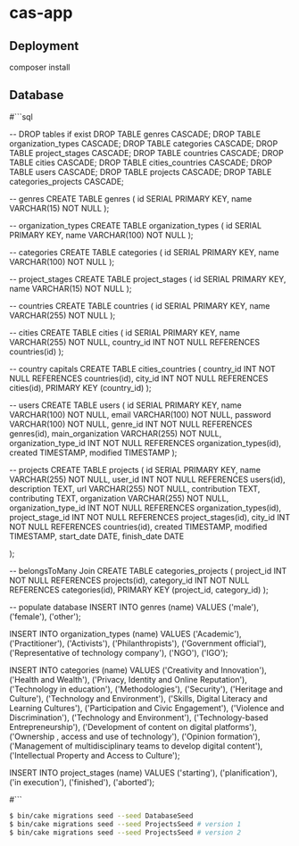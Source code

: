 # cas-app


## Deployment

composer install


## Database

#```sql

-- DROP tables if exist
DROP TABLE genres CASCADE;
DROP TABLE organization_types CASCADE;
DROP TABLE categories CASCADE;
DROP TABLE project_stages CASCADE;
DROP TABLE countries CASCADE;
DROP TABLE cities CASCADE;
DROP TABLE cities_countries CASCADE;
DROP TABLE users CASCADE;
DROP TABLE projects CASCADE;
DROP TABLE categories_projects CASCADE;

-- genres
CREATE TABLE genres (
    id    SERIAL PRIMARY KEY,
    name  VARCHAR(15) NOT NULL
);

-- organization_types
CREATE TABLE organization_types (
    id    SERIAL PRIMARY KEY,
    name  VARCHAR(100) NOT NULL
);

-- categories
CREATE TABLE categories (
    id    SERIAL PRIMARY KEY,
    name  VARCHAR(100) NOT NULL
);

-- project_stages
CREATE TABLE project_stages (
    id    SERIAL PRIMARY KEY,
    name  VARCHAR(15) NOT NULL
);

-- countries
CREATE TABLE countries (
    id    SERIAL PRIMARY KEY,
    name  VARCHAR(255) NOT NULL
);

-- cities
CREATE TABLE cities (
    id    SERIAL PRIMARY KEY,
    name  VARCHAR(255) NOT NULL,
    country_id INT NOT NULL REFERENCES countries(id)
);

-- country capitals
CREATE TABLE cities_countries (
    country_id INT NOT NULL REFERENCES countries(id),
    city_id    INT NOT NULL REFERENCES cities(id),
    PRIMARY KEY (country_id)
);


-- users
CREATE TABLE users (
    id        SERIAL PRIMARY KEY,
    name      VARCHAR(100) NOT NULL,
    email     VARCHAR(100) NOT NULL,
    password  VARCHAR(100) NOT NULL,
    genre_id  INT NOT NULL REFERENCES genres(id),
    main_organization VARCHAR(255) NOT NULL,
    organization_type_id INT NOT NULL REFERENCES organization_types(id),
    created   TIMESTAMP,
    modified  TIMESTAMP
);

-- projects
CREATE TABLE projects (
    id           SERIAL PRIMARY KEY,
    name         VARCHAR(255) NOT NULL,
    user_id      INT NOT NULL REFERENCES users(id),
    description  TEXT,
    url          VARCHAR(255) NOT NULL,
    contribution TEXT,
    contributing TEXT,
    organization VARCHAR(255) NOT NULL,
    organization_type_id INT NOT NULL REFERENCES organization_types(id),
    project_stage_id     INT NOT NULL REFERENCES project_stages(id),
    city_id              INT NOT NULL REFERENCES countries(id),
    created  TIMESTAMP,
    modified TIMESTAMP,
    start_date   DATE,
    finish_date  DATE

);

-- belongsToMany Join
CREATE TABLE categories_projects (
	project_id  INT NOT NULL REFERENCES projects(id),
    category_id INT NOT NULL REFERENCES categories(id),
    PRIMARY KEY (project_id, category_id)
);


-- populate database
INSERT INTO genres (name) VALUES 
 ('male'),
 ('female'),
 ('other');

INSERT INTO organization_types (name) VALUES 
 ('Academic'),
 ('Practitioner'),
 ('Activists'),
 ('Philanthropists'),
 ('Government official'),
 ('Representative of technology company'),
 ('NGO'),
 ('IGO');

INSERT INTO categories (name) VALUES 
 ('Creativity and Innovation'),
 ('Health and Wealth'),
 ('Privacy, Identity and Online Reputation'),
 ('Technology in education'),
 ('Methodologies'),
 ('Security'),
 ('Heritage and Culture'),
 ('Technology and Environment'),
 ('Skills, Digital Literacy and Learning Cultures'),
 ('Participation and Civic Engagement'),
 ('Violence and Discrimination'),
 ('Technology and Environment'),
 ('Technology-based Entrepreneurship'),
 ('Development of content on digital platforms'),
 ('Ownership , access and use of technology'),
 ('Opinion formation'),
 ('Management of multidisciplinary teams to develop digital content'),
 ('Intellectual Property and Access to Culture');

INSERT INTO project_stages (name) VALUES 
 ('starting'),
 ('planification'),
 ('in execution'),
 ('finished'),
 ('aborted');


#```


```bash
$ bin/cake migrations seed --seed DatabaseSeed
$ bin/cake migrations seed --seed ProjectsSeed # version 1
$ bin/cake migrations seed --seed ProjectsSeed # version 2

```


